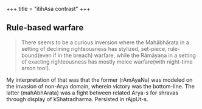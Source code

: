 +++
title = "itihAsa contrast"
+++

## Rule-based warfare
> There seems to be a curious inversion where the Mahābhārata in a setting of declining righteousness has stylized, set-piece, rule-bound(even if in the breach) warfare, while the Rāmāyaṇa in a setting of exacting righteousness has mostly melee warfare(with night-time arson too!).

My interpretation of that was that the former (rAmAyaNa) was modeled on the invasion of non-Arya domain, wherein victory was the bottom-line. The latter (mahAbhArata) was a fight between related Arya-s for shravas through display of kShatradharma. Persisted in rAjpUt-s.